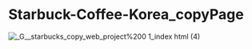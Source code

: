 # Starbuck-Coffee-Korea_copyPage
![_G__starbucks_copy_web_project%200 1_index html (4)](https://user-images.githubusercontent.com/73218962/152631643-62fb8f69-71ed-43ee-b890-98112a965683.png)
